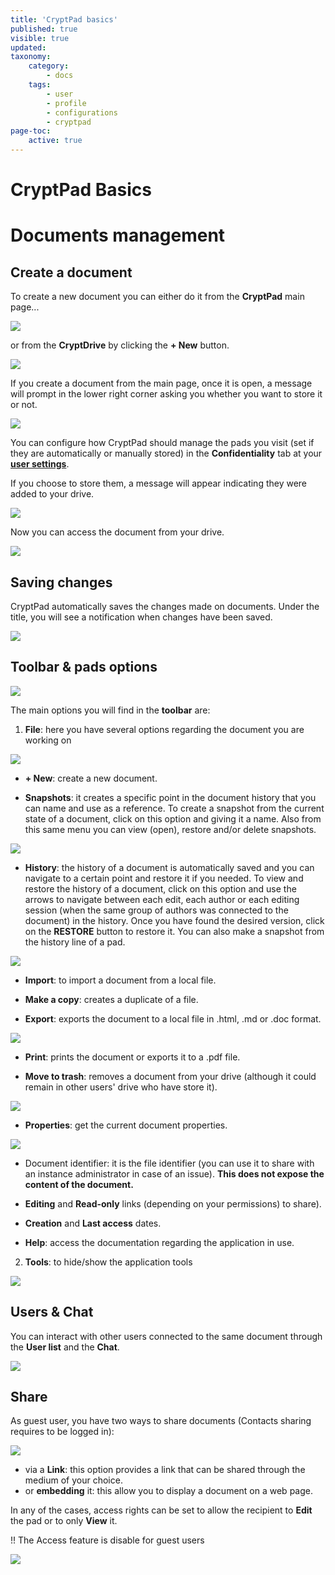 ```yaml
---
title: 'CryptPad basics'
published: true
visible: true
updated:
taxonomy:
    category:
        - docs
    tags:
        - user
        - profile
        - configurations
        - cryptpad
page-toc:
    active: true
---
```


# CryptPad Basics

# Documents management

## Create a document
To create a new document you can either do it from the **CryptPad** main page...

![](en/main.png)

or from the **CryptDrive** by clicking the **+ New** button.

![](en/create.gif)

If you create a document from the main page, once it is open, a message will prompt in the lower right corner asking you whether you want to store it or not.

![](en/store.png)

You can configure how CryptPad should manage the pads you visit (set if they are automatically or manually stored) in the **Confidentiality** tab at your [**user settings**](../configurations#confidentiality).

If you choose to store them, a message will appear indicating they were added to your drive.

![](en/stored.png)

Now you can access the document from your drive.

![](en/docs.gif)

## Saving changes
CryptPad automatically saves the changes made on documents. Under the title, you will see a notification when changes have been saved.

![](en/saved.png)

## Toolbar & pads options

![](en/toolbar.png)

The main options you will find in the **toolbar** are:

1. **File**: here you have several options regarding the document you are working on

![](en/file_menu.png)

- **+ New**: create a new document.

- **Snapshots**: it creates a specific point in the document history that you can name and use as a reference. To create a snapshot from the current state of a document, click on this option and giving it a name. Also from this same menu you can view (open), restore and/or delete snapshots.

![](en/snapshots.gif)

- **History**: the history of a document is automatically saved and you can navigate to a certain point and restore it if you needed. To view and restore the history of a document, click on this option and use the arrows to navigate between each edit, each author or each editing session (when the same group of authors was connected to the document) in the history. Once you have found the desired version, click on the **RESTORE** button to restore it. You can also make a snapshot from the history line of a pad.

![](en/history.gif)

- **Import**: to import a document from a local file.

- **Make a copy**: creates a duplicate of a file.

- **Export**: exports the document to a local file in .html, .md or .doc format.

![](en/export.png)

- **Print**: prints the document or exports it to a .pdf file.

- **Move to trash**: removes a document from your drive (although it could remain in other users' drive who have store it).

![](en/trash.png)

- **Properties**: get the current document properties.

![](en/properties.png)

  * Document identifier: it is the file identifier (you can use it to share with an instance administrator in case of an issue). **This does not expose the content of the document.**

  * **Editing** and **Read-only** links (depending on your permissions) to share).

  * **Creation** and **Last access** dates.

- **Help**: access the documentation regarding the application in use.

2. **Tools**: to hide/show the application tools

![](en/tools.gif)


## Users & Chat
You can interact with other users connected to the same document through the **User list** and the **Chat**.

![](en/users_chat.gif)


## Share
As guest user, you have two ways to share documents (Contacts sharing requires to be logged in):

![](en/share.gif)

- via a **Link**: this option provides a link that can be shared through the medium of your choice.
- or **embedding** it: this allow you to display a document on a web page.

In any of the cases, access rights can be set to allow the recipient to **Edit** the pad or to only **View** it.

!! The Access feature is disable for guest users

![](en/access.gif)
